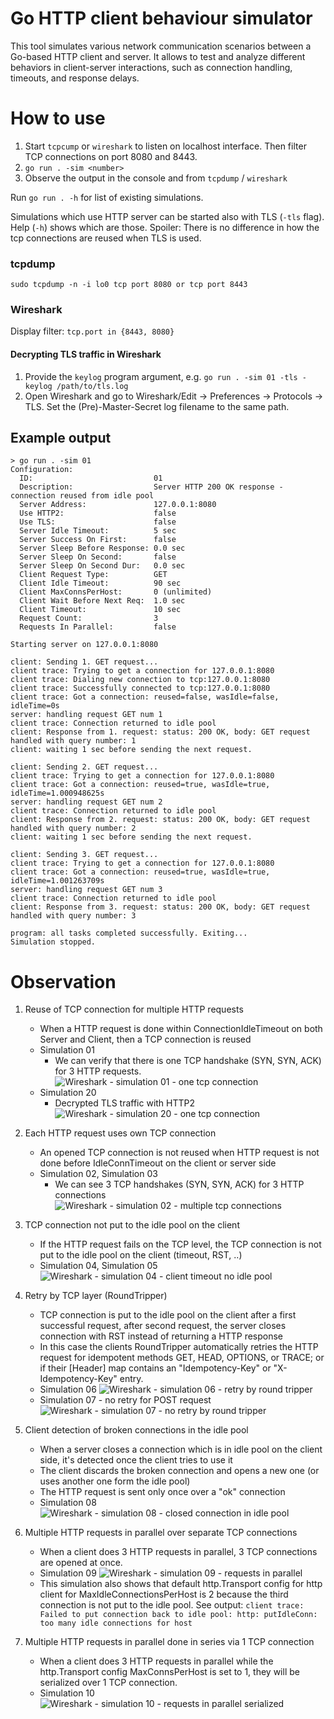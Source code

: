 # Go HTTP client behaviour simulator

This tool simulates various network communication scenarios between a Go-based HTTP client and server.
It allows to test and analyze different behaviors in client-server interactions,
such as connection handling, timeouts, and response delays.

# How to use

1. Start `tcpcump` or `wireshark` to listen on localhost interface. Then filter TCP connections on port 8080 and 8443.
2. `go run . -sim <number>`
3. Observe the output in the console and from `tcpdump` / `wireshark`

Run `go run . -h` for list of existing simulations.

Simulations which use HTTP server can be started also with TLS (`-tls` flag). Help (`-h`) shows which are those.
Spoiler: There is no difference in how the tcp connections are reused when TLS is used. 
 
### tcpdump
```shell
sudo tcpdump -n -i lo0 tcp port 8080 or tcp port 8443
```

### Wireshark
Display filter: `tcp.port in {8443, 8080}`


#### Decrypting TLS traffic in Wireshark

1. Provide the `keylog` program argument, e.g. `go run . -sim 01 -tls -keylog /path/to/tls.log`
2. Open Wireshark and go to Wireshark/Edit → Preferences → Protocols → TLS. 
  Set the (Pre)-Master-Secret log filename to the same path.

## Example output

```shell
> go run . -sim 01
Configuration:
  ID:                           01
  Description:                  Server HTTP 200 OK response - connection reused from idle pool
  Server Address:               127.0.0.1:8080
  Use HTTP2:                    false
  Use TLS:                      false
  Server Idle Timeout:          5 sec
  Server Success On First:      false
  Server Sleep Before Response: 0.0 sec
  Server Sleep On Second:       false
  Server Sleep On Second Dur:   0.0 sec
  Client Request Type:          GET
  Client Idle Timeout:          90 sec
  Client MaxConnsPerHost:       0 (unlimited)
  Client Wait Before Next Req:  1.0 sec
  Client Timeout:               10 sec
  Request Count:                3
  Requests In Parallel:         false

Starting server on 127.0.0.1:8080

client: Sending 1. GET request...
client trace: Trying to get a connection for 127.0.0.1:8080
client trace: Dialing new connection to tcp:127.0.0.1:8080
client trace: Successfully connected to tcp:127.0.0.1:8080
client trace: Got a connection: reused=false, wasIdle=false, idleTime=0s
server: handling request GET num 1
client trace: Connection returned to idle pool
client: Response from 1. request: status: 200 OK, body: GET request handled with query number: 1
client: waiting 1 sec before sending the next request.

client: Sending 2. GET request...
client trace: Trying to get a connection for 127.0.0.1:8080
client trace: Got a connection: reused=true, wasIdle=true, idleTime=1.000948625s
server: handling request GET num 2
client trace: Connection returned to idle pool
client: Response from 2. request: status: 200 OK, body: GET request handled with query number: 2
client: waiting 1 sec before sending the next request.

client: Sending 3. GET request...
client trace: Trying to get a connection for 127.0.0.1:8080
client trace: Got a connection: reused=true, wasIdle=true, idleTime=1.001263709s
server: handling request GET num 3
client trace: Connection returned to idle pool
client: Response from 3. request: status: 200 OK, body: GET request handled with query number: 3

program: all tasks completed successfully. Exiting...
Simulation stopped.
```


# Observation

1. Reuse of TCP connection for multiple HTTP requests
    - When a HTTP request is done within ConnectionIdleTimeout on both Server and Client, then a TCP connection is
      reused
    - Simulation 01
      - We can verify that there is one TCP handshake (SYN, SYN, ACK) for 3 HTTP requests.
      ![Wireshark - simulation 01 - one tcp connection](./docs/img/01-one_tcp_con.png)
    - Simulation 20
      - Decrypted TLS traffic with HTTP2
        ![Wireshark - simulation 20 - one tcp connection](./docs/img/20-http2-one_tcp_con.png)

2. Each HTTP request uses own TCP connection
    - An opened TCP connection is not reused when HTTP request is not done before IdleConnTimeout on the client or
      server side
    - Simulation 02, Simulation 03
      - We can see 3 TCP handshakes (SYN, SYN, ACK) for 3 HTTP connections
      ![Wireshark - simulation 02 - multiple tcp connections](./docs/img/02-three_tcp_cons.png)
      
3. TCP connection not put to the idle pool on the client
    - If the HTTP request fails on the TCP level, the TCP connection is not put to the idle pool on the client (timeout,
      RST, ..)
    - Simulation 04, Simulation 05
      ![Wireshark - simulation 04 - client timeout no idle pool](./docs/img/04-client-timeout-no-idle-pool.png)

4. Retry by TCP layer (RoundTripper)
    - TCP connection is put to the idle pool on the client after a first successful request, after second request, the
      server closes connection with RST instead of returning a HTTP response
    - In this case the clients RoundTripper automatically retries the HTTP request for idempotent methods GET, HEAD,
      OPTIONS, or TRACE;
      or if their [Header] map contains an "Idempotency-Key" or "X-Idempotency-Key" entry.
    - Simulation 06
      ![Wireshark - simulation 06 - retry by round tripper](./docs/img/06-retry-by-round-tripper.png)
    - Simulation 07 - no retry for POST request
      ![Wireshark - simulation 07 - no retry by round tripper](./docs/img/07-no-retry-for-post.png)

5. Client detection of broken connections in the idle pool
    - When a server closes a connection which is in idle pool on the client side, it's detected once the client tries
      to use it
    - The client discards the broken connection and opens a new one (or uses another one form the idle pool)
    - The HTTP request is sent only once over a "ok" connection
    - Simulation 08
      ![Wireshark - simulation 08 - closed connection in idle pool](./docs/img/08-closed-conn-detect-on-client.png)

6. Multiple HTTP requests in parallel over separate TCP connections
    - When a client does 3 HTTP requests in parallel, 3 TCP connections are opened at once.
    - Simulation 09
      ![Wireshark - simulation 09 - requests in parallel](./docs/img/09-requests-in-parallel.png)
     - This simulation also shows that default http.Transport config for http client for MaxIdleConnectionsPerHost is 2 because the third connection is not put to the idle pool. See output: `client trace: Failed to put connection back to idle pool: http: putIdleConn: too many idle connections for host`
     
7. Multiple HTTP requests in parallel done in series via 1 TCP connection
    - When a client does 3 HTTP requests in parallel while the http.Transport config MaxConnsPerHost is set to 1, they will be serialized over 1 TCP connection.
    - Simulation 10
      ![Wireshark - simulation 10 - requests in parallel serialized](./docs/img/10-requests-in-parallel-not-really.png)

